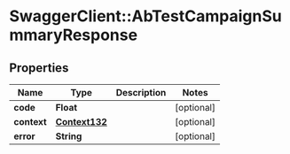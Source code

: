 # SwaggerClient::AbTestCampaignSummaryResponse

## Properties
Name | Type | Description | Notes
------------ | ------------- | ------------- | -------------
**code** | **Float** |  | [optional] 
**context** | [**Context132**](Context132.md) |  | [optional] 
**error** | **String** |  | [optional] 


